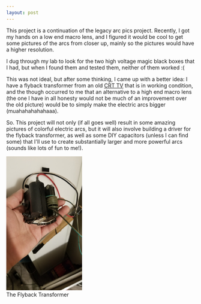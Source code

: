 ```yaml
---
layout: post
---
```


This project is a continuation of the legacy arc pics project. Recently, I got my hands on a low end macro lens, and I figured it would be cool to get some pictures of the arcs from closer up, mainly so the pictures would have a higher resolution.

I dug through my lab to look for the two high voltage magic black boxes that I had, but when I found them and tested them, neither of them worked :(

This was not ideal, but after some thinking, I came up with a better idea: I have a flyback transformer from an old <a href="https://en.wikipedia.org/wiki/Cathode-ray_tube" target="_blank">CRT TV</a> that is in working condition, and the though occurred to me that an alternative to a high end macro lens (the one I have in all honesty would not be much of an improvement over the old picture) would be to simply make the electric arcs bigger (muahahahahahaaa).

So. This project will not only (if all goes well) result in some amazing pictures of colorful electric arcs, but it will also involve building a driver for the flyback transformer, as well as some DIY capacitors (unless I can find some) that I'll use to create substantially larger and more powerful arcs (sounds like lots of fun to me!).


<img class="gallery-image" src="/assets/images/Arc-Pics/flyback.jpg" style="width: 40%">
<div class="gallery-caption">The Flyback Transformer</div>